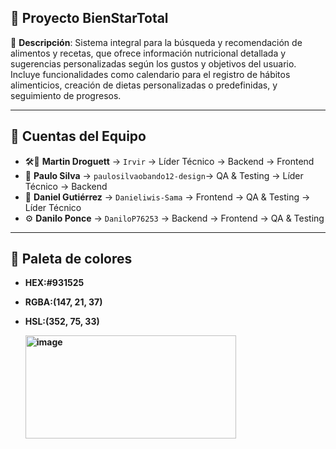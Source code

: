 ## 🌿 Proyecto BienStarTotal
📌 **Descripción**: 
Sistema integral para la búsqueda y recomendación de alimentos y recetas, que ofrece información nutricional detallada y sugerencias personalizadas según los gustos y objetivos del usuario. Incluye funcionalidades como calendario para el registro de hábitos alimenticios, creación de dietas personalizadas o predefinidas, y seguimiento de progresos.

---

## 👥 Cuentas del Equipo  
- 🛠️👑 **Martin Droguett** → `Irvir` → Líder Técnico → Backend → Frontend 
- 📝 **Paulo Silva** → `paulosilvaobando12-design`→ QA & Testing → Líder Técnico → Backend 
- 🎨 **Daniel Gutiérrez** → `Danieliwis-Sama` → Frontend → QA & Testing → Líder Técnico 
- ⚙️ **Danilo Ponce** → `DaniloP76253` → Backend → Frontend → QA & Testing

---
## 🎨 Paleta de colores 
- **HEX:#931525**
- **RGBA:(147, 21, 37)**
- **HSL:(352, 75, 33)**
  
  **<img width="337" height="165" alt="image" src="https://github.com/user-attachments/assets/e84cca6c-a8ab-4a79-a7c6-2a0256e02141" />**
